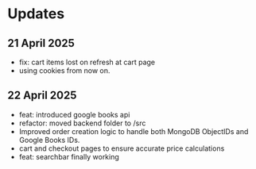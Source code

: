 # Updates

## 21 April 2025
- fix: cart items lost on refresh at cart page
- using cookies from now on.

## 22 April 2025
- feat: introduced google books api 
- refactor: moved backend folder to /src
- Improved order creation logic to handle both MongoDB ObjectIDs and Google Books IDs.
- cart and checkout pages to ensure accurate price calculations
- feat: searchbar finally working

